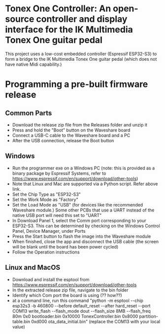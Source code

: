 # Tonex One Controller: An open-source controller and display interface for the IK Multimedia Tonex One guitar pedal
This project uses a low-cost embedded controller (Espressif ESP32-S3) to form a bridge to the IK Multimedia Tonex One guitar pedal (which does not have native Midi capability.)

# Programming a pre-built firmware release
## Common Parts
- Download the release zip file from the Releases folder and unzip it
- Press and hold the "Boot" button on the Waveshare board
- Connect a USB-C cable to the Waveshare board and a PC
- After the USB connection, release the Boot button

## Windows  
- Run the programmer exe on a Windows PC (note: this is provided as a binary package by Espressif Systems, refer to https://www.espressif.com/en/support/download/other-tools)
- Note that Linux and Mac are supported via a Python script. Refer above link.
- Set the Chip Type as "ESP32-S3"
- Set the Work Mode as "Factory"
- Set the Load Mode as "USB" (for devices like the recommended Waveshare module.) Some other PCBs that use a UART instead of the native USB port will need this set to "UART"
- In Download Panel 1, select the Comm port corresponding to your ESP32-S3. This can be determined by checking on the Windows Control Panel, Device Manager, under Ports
- Press the Start button to flash the image into the Waveshare module
- When finished, close the app and disconnect the USB cable (the screen will be blank until the board has been power cycled)
- Follow the Operation instructions

## Linux and MacOS
- Download and install the esptool from https://www.espressif.com/en/support/download/other-tools
- In the extracted release zip file, navigate to the bin folder
- Identify which Com port the board is using (?? how??)
- at a command line, run this command "python -m esptool --chip esp32s3 -b 460800 --before default_reset --after hard_reset --port COM13 write_flash --flash_mode dout --flash_size 8MB --flash_freq 80m 0x0 bootloader.bin 0x10000 TonexController.bin 0x8000 partition-table.bin 0xd000 ota_data_initial.bin" (replace the COM13 with your local value)

